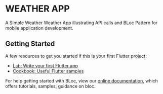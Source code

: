 # WEATHER APP

A Simple Weather Weather App illustrating API calls and BLoc Pattern for mobile application development.

## Getting Started
A few resources to get you started if this is your first Flutter project:

- [Lab: Write your first Flutter app](https://flutter.dev/docs/get-started/codelab)
- [Cookbook: Useful Flutter samples](https://flutter.dev/docs/cookbook)

For help getting started with BLoc, view our
[online documentation](https://bloclibrary.dev/#/), which offers tutorials,
samples, guidance on bloc.
